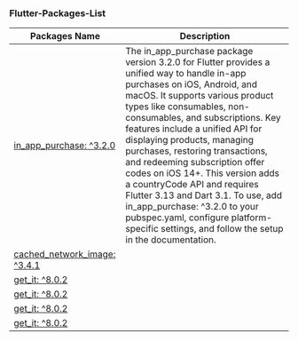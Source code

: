 ### Flutter-Packages-List


|   Packages Name                |            Description                         | 
|--------------------------------|------------------------------------------------|
|   [in_app_purchase: ^3.2.0](https://pub.dev/packages/in_app_purchase)   |           The in_app_purchase package version 3.2.0 for Flutter provides a unified way to handle in-app purchases on iOS, Android, and macOS. It supports various product types like consumables, non-consumables, and subscriptions. Key features include a unified API for displaying products, managing purchases, restoring transactions, and redeeming subscription offer codes on iOS 14+. This version adds a countryCode API and requires Flutter 3.13 and Dart 3.1. To use, add in_app_purchase: ^3.2.0 to your pubspec.yaml, configure platform-specific settings, and follow the setup in the documentation.   | 
|   [cached_network_image: ^3.4.1](https://pub.dev/packages/cached_network_image)   |              | 
|   [get_it: ^8.0.2](https://pub.dev/packages/get_it)   |              | 
|   [get_it: ^8.0.2](https://pub.dev/packages/get_it)   |              | 
|   [get_it: ^8.0.2](https://pub.dev/packages/get_it)   |              | 
|   [get_it: ^8.0.2](https://pub.dev/packages/get_it)   |              | 

